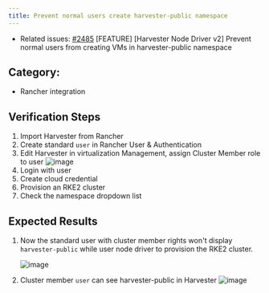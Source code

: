 ```yaml
---
title: Prevent normal users create harvester-public namespace
---
```


* Related issues: [#2485](https://github.com/harvester/harvester/issues/2485) [FEATURE] [Harvester Node Driver v2] Prevent normal users from creating VMs in harvester-public namespace

  
## Category: 
* Rancher integration

## Verification Steps
1. Import Harvester from Rancher
1. Create standard `user` in Rancher User & Authentication
1. Edit Harvester in virtualization Management, assign Cluster Member role to user 
    ![image](https://user-images.githubusercontent.com/29251855/191748214-50fd7290-e2ae-4910-9a27-c9b67c581886.png)
1. Login with user 
1. Create cloud credential 
1. Provision an RKE2 cluster 
1. Check the namespace dropdown list

## Expected Results
1. Now the standard user with cluster member rights won't display `harvester-public` while user node driver to provision the RKE2 cluster.  

    ![image](https://user-images.githubusercontent.com/29251855/191777382-739a814a-d1e8-4627-b80f-2e20eecc2991.png)

1. Cluster member `user` can see harvester-public in Harvester
    ![image](https://user-images.githubusercontent.com/29251855/191778155-2e837ae2-aeb7-4697-908c-04b4b7041cfe.png)